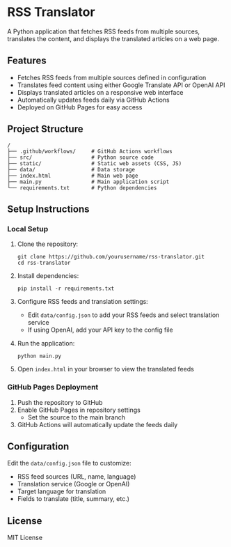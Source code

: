 # RSS Translator

A Python application that fetches RSS feeds from multiple sources, translates the content, and displays the translated articles on a web page.

## Features

- Fetches RSS feeds from multiple sources defined in configuration
- Translates feed content using either Google Translate API or OpenAI API
- Displays translated articles on a responsive web interface
- Automatically updates feeds daily via GitHub Actions
- Deployed on GitHub Pages for easy access

## Project Structure

```
/
├── .github/workflows/     # GitHub Actions workflows
├── src/                   # Python source code
├── static/                # Static web assets (CSS, JS)
├── data/                  # Data storage
├── index.html             # Main web page
├── main.py                # Main application script
└── requirements.txt       # Python dependencies
```

## Setup Instructions

### Local Setup

1. Clone the repository:
   ```
   git clone https://github.com/yourusername/rss-translator.git
   cd rss-translator
   ```

2. Install dependencies:
   ```
   pip install -r requirements.txt
   ```

3. Configure RSS feeds and translation settings:
   - Edit `data/config.json` to add your RSS feeds and select translation service
   - If using OpenAI, add your API key to the config file

4. Run the application:
   ```
   python main.py
   ```

5. Open `index.html` in your browser to view the translated feeds

### GitHub Pages Deployment

1. Push the repository to GitHub
2. Enable GitHub Pages in repository settings
   - Set the source to the main branch
3. GitHub Actions will automatically update the feeds daily

## Configuration

Edit the `data/config.json` file to customize:

- RSS feed sources (URL, name, language)
- Translation service (Google or OpenAI)
- Target language for translation
- Fields to translate (title, summary, etc.)

## License

MIT License